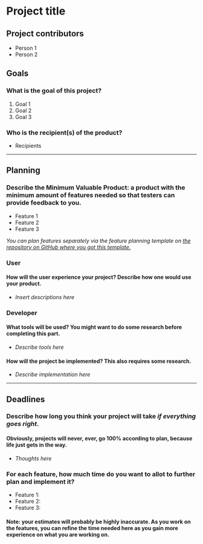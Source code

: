 # Project title
## Project contributors
- Person 1
- Person 2

## Goals

### **What is the goal of this project?**
1. Goal 1
2. Goal 2
3. Goal 3

### **Who is the recipient(s) of the product?**
- Recipients

---

## Planning

### **Describe the Minimum Valuable Product: a product with the minimum amount of features needed so that testers can provide feedback to you.**
- Feature 1
- Feature 2
- Feature 3

*You can plan features separately via the feature planning template on [the repository on GitHub where you got this template.](https://github.com/EddieAS07/project_templates)*

### User

#### **How will the user experience your project? Describe how one would use your product.**
- *Insert descriptions here*

### Developer

#### **What tools will be used? You might want to do some research before completing this part.**
- *Describe tools here*

#### **How will the project be implemented? This also requires some research.**
- *Describe implementation here*

---

## Deadlines

### Describe how long you think your project will take *if everything goes right*.

#### **Obviously, projects will never, ever, go 100% according to plan, because life just gets in the way.**
- *Thoughts here*

### For each feature, how much time do you want to allot to further plan and implement it?
- Feature 1:
- Feature 2:
- Feature 3:

#### **Note: your estimates will probably be highly inaccurate. As you work on the features, you can refine the time needed here as you gain more experience on what you are working on.**